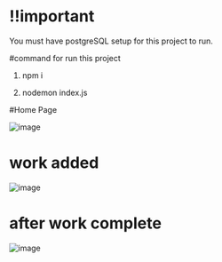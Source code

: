 # !!important
You must have postgreSQL setup for this project to run.

#command for run this project

1) npm i

2) nodemon index.js

#Home Page

![image](https://github.com/user-attachments/assets/8677f364-3e3a-4743-a906-cae66b57d031)

# work added
![image](https://github.com/user-attachments/assets/fe291841-2e15-43ba-b374-d4b9e7f4b2ce)

# after work complete
![image](https://github.com/user-attachments/assets/e0a6068c-ecd2-4a89-9489-6518377b81d0)



